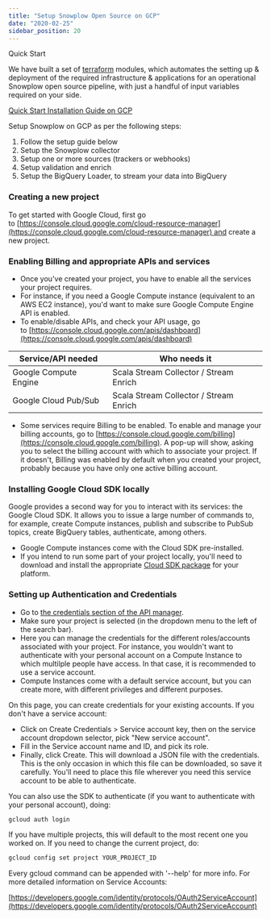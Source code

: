 ```yaml
---
title: "Setup Snowplow Open Source on GCP"
date: "2020-02-25"
sidebar_position: 20
---
```


Quick Start

We have built a set of [terraform](https://registry.terraform.io/namespaces/snowplow-devops) modules, which automates the setting up & deployment of the required infrastructure & applications for an operational Snowplow open source pipeline, with just a handful of input variables required on your side.

[Quick Start Installation Guide on GCP](/docs/open-source-quick-start/quick-start-installation-guide-on-gcp/index.md)

Setup Snowplow on GCP as per the following steps:

1. Follow the setup guide below
2. Setup the Snowplow collector
3. Setup one or more sources (trackers or webhooks)
4. Setup validation and enrich
5. Setup the BigQuery Loader, to stream your data into BigQuery

### Creating a new project

To get started with Google Cloud, first go to [https://console.cloud.google.com/cloud-resource-manager](https://console.cloud.google.com/cloud-resource-manager) and create a new project.

### Enabling Billing and appropriate APIs and services

- Once you've created your project, you have to enable all the services your project requires.
- For instance, if you need a Google Compute instance (equivalent to an AWS EC2 instance), you'd want to make sure Google Compute Engine API is enabled.
- To enable/disable APIs, and check your API usage, go to [https://console.cloud.google.com/apis/dashboard](https://console.cloud.google.com/apis/dashboard)

| Service/API needed    | Who needs it                           |
| --------------------- | -------------------------------------- |
| Google Compute Engine | Scala Stream Collector / Stream Enrich |
| Google Cloud Pub/Sub  | Scala Stream Collector / Stream Enrich |

- Some services require Billing to be enabled. To enable and manage your billing accounts, go to [https://console.cloud.google.com/billing](https://console.cloud.google.com/billing). A pop-up will show, asking you to select the billing account with which to associate your project. If it doesn't, Billing was enabled by default when you created your project, probably because you have only one active billing account.

### Installing Google Cloud SDK locally

Google provides a second way for you to interact with its services: the Google Cloud SDK. It allows you to issue a large number of commands to, for example, create Compute instances, publish and subscribe to PubSub topics, create BigQuery tables, authenticate, among others.

- Google Compute instances come with the Cloud SDK pre-installed.
- If you intend to run some part of your project locally, you'll need to download and install the appropriate [Cloud SDK package](https://cloud.google.com/sdk/) for your platform.

### Setting up Authentication and Credentials

- Go to [the credentials section of the API manager](https://console.cloud.google.com/apis/credentials).
- Make sure your project is selected (in the dropdown menu to the left of the search bar).
- Here you can manage the credentials for the different roles/accounts associated with your project. For instance, you wouldn't want to authenticate with your personal account on a Compute Instance to which multilple people have access. In that case, it is recommended to use a service account.
- Compute Instances come with a default service account, but you can create more, with different privileges and different purposes.

On this page, you can create credentials for your existing accounts. If you don't have a service account:

- Click on Create Credentials > Service account key, then on the service account dropdown selector, pick "New service account".
- Fill in the Service account name and ID, and pick its role.
- Finally, click Create. This will download a JSON file with the credentials. This is the only occasion in which this file can be downloaded, so save it carefully. You'll need to place this file wherever you need this service account to be able to authenticate.

You can also use the SDK to authenticate (if you want to authenticate with your personal account), doing:

```bash
gcloud auth login
```

If you have multiple projects, this will default to the most recent one you worked on. If you need to change the current project, do:

```bash
gcloud config set project YOUR_PROJECT_ID
```

Every gcloud command can be appended with '--help' for more info. For more detailed information on Service Accounts:

[https://developers.google.com/identity/protocols/OAuth2ServiceAccount](https://developers.google.com/identity/protocols/OAuth2ServiceAccount)
